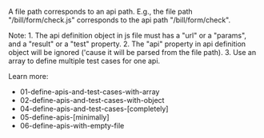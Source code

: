 
A file path corresponds to an api path.
E.g., the file path "/bill/form/check.js" corresponds to the api path "/bill/form/check".

Note:
    1. The api definition object in js file must has a "url" or a "params", and a "result" or a "test" property.
    2. The "api" property in api definition object will be ignored ('cause it will be parsed from the file path).
    3. Use an array to define multiple test cases for one api.
    
Learn more:
* 01-define-apis-and-test-cases-with-array
* 02-define-apis-and-test-cases-with-object
* 04-define-apis-and-test-cases-[completely]
* 05-define-apis-[minimally]
* 06-define-apis-with-empty-file
